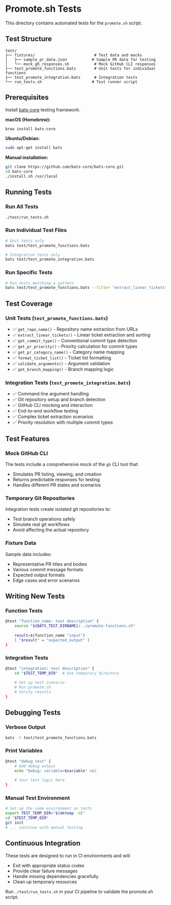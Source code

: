 # Promote.sh Tests

This directory contains automated tests for the `promote.sh` script.

## Test Structure

```
test/
├── fixtures/                          # Test data and mocks
│   ├── sample_pr_data.json           # Sample PR data for testing
│   └── mock_gh_responses.sh           # Mock GitHub CLI responses
├── test_promote_functions.bats        # Unit tests for individual functions
├── test_promote_integration.bats      # Integration tests
└── run_tests.sh                      # Test runner script
```

## Prerequisites

Install [bats-core](https://github.com/bats-core/bats-core) testing framework:

**macOS (Homebrew):**
```bash
brew install bats-core
```

**Ubuntu/Debian:**
```bash
sudo apt-get install bats
```

**Manual installation:**
```bash
git clone https://github.com/bats-core/bats-core.git
cd bats-core
./install.sh /usr/local
```

## Running Tests

### Run All Tests
```bash
./test/run_tests.sh
```

### Run Individual Test Files
```bash
# Unit tests only
bats test/test_promote_functions.bats

# Integration tests only  
bats test/test_promote_integration.bats
```

### Run Specific Tests
```bash
# Run tests matching a pattern
bats test/test_promote_functions.bats --filter "extract_linear_tickets"
```

## Test Coverage

### Unit Tests (`test_promote_functions.bats`)
- ✅ `get_repo_name()` - Repository name extraction from URLs
- ✅ `extract_linear_tickets()` - Linear ticket extraction and sorting
- ✅ `get_commit_type()` - Conventional commit type detection
- ✅ `get_pr_priority()` - Priority calculation for commit types
- ✅ `get_pr_category_name()` - Category name mapping
- ✅ `format_ticket_list()` - Ticket list formatting
- ✅ `validate_arguments()` - Argument validation
- ✅ `get_branch_mapping()` - Branch mapping logic

### Integration Tests (`test_promote_integration.bats`)
- ✅ Command line argument handling
- ✅ Git repository setup and branch detection
- ✅ GitHub CLI mocking and interaction
- ✅ End-to-end workflow testing
- ✅ Complex ticket extraction scenarios
- ✅ Priority resolution with multiple commit types

## Test Features

### Mock GitHub CLI
The tests include a comprehensive mock of the `gh` CLI tool that:
- Simulates PR listing, viewing, and creation
- Returns predictable responses for testing
- Handles different PR states and scenarios

### Temporary Git Repositories
Integration tests create isolated git repositories to:
- Test branch operations safely
- Simulate real git workflows
- Avoid affecting the actual repository

### Fixture Data
Sample data includes:
- Representative PR titles and bodies
- Various commit message formats
- Expected output formats
- Edge cases and error scenarios

## Writing New Tests

### Function Tests
```bash
@test "function_name: test description" {
    source "${BATS_TEST_DIRNAME}/../promote-functions.sh"
    
    result=$(function_name "input")
    [ "$result" = "expected_output" ]
}
```

### Integration Tests
```bash
@test "integration: test description" {
    cd "$TEST_TEMP_DIR"  # Use temporary directory
    
    # Set up test scenario
    # Run promote.sh
    # Verify results
}
```

## Debugging Tests

### Verbose Output
```bash
bats -t test/test_promote_functions.bats
```

### Print Variables
```bash
@test "debug test" {
    # Add debug output
    echo "Debug: variable=$variable" >&3
    
    # Your test logic here
}
```

### Manual Test Environment
```bash
# Set up the same environment as tests
export TEST_TEMP_DIR="$(mktemp -d)"
cd "$TEST_TEMP_DIR"
git init
# ... continue with manual testing
```

## Continuous Integration

These tests are designed to run in CI environments and will:
- Exit with appropriate status codes
- Provide clear failure messages
- Handle missing dependencies gracefully
- Clean up temporary resources

Run `./test/run_tests.sh` in your CI pipeline to validate the promote.sh script.